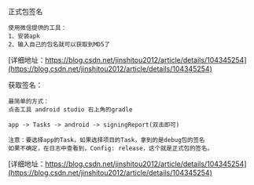 
正式包签名
```
使用微信提供的工具：
1、安装apk
2、输入自己的包名就可以获取到MD5了
```
[详细地址：https://blog.csdn.net/jinshitou2012/article/details/104345254](https://blog.csdn.net/jinshitou2012/article/details/104345254)

获取签名：
```
最简单的方式：
点击工具 android studio 右上角的gradle

app -> Tasks -> android -> signingReport(双击即可)

注意：要选择app的Task，如果选择项目的Task，拿到的是debug包的签名
如果不确定，在日志中查看到，Config: release，这个就是正式包的签名。

```
[详细地址：https://blog.csdn.net/jinshitou2012/article/details/104345254](https://blog.csdn.net/jinshitou2012/article/details/104345254)